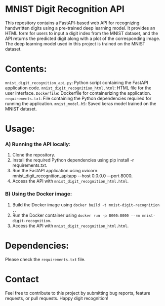 # MNIST Digit Recognition API
This repository contains a FastAPI-based web API for recognizing handwritten digits using a pre-trained deep learning model. It provides an HTML form for users to input a digit index from the MNIST dataset, and the API returns the predicted digit along with a plot of the corresponding image. The deep learning model used in this project is trained on the MNIST dataset.


# Contents:
`mnist_digit_recognition_api.py`: Python script containing the FastAPI application code.
`mnist_digit_recognition_html.html`: HTML file for the user interface.
`Dockerfile`: Dockerfile for containerizing the application.
`requirements.txt`: File containing the Python dependencies required for running the application.
`mnist_model.h5`: Saved keras model trained on the MNIST dataset.

# Usage:
### A) Running the API locally:

1) Clone the repository.
2) Install the required Python dependencies using pip install -r requirements.txt.
3) Run the FastAPI application using uvicorn mnist_digit_recognition_api:app --host 0.0.0.0 --port 8000.
4) Access the API with `mnist_digit_recognition_html.html`. 

### B) Using the Docker image:

1) Build the Docker image using `docker build -t mnist-digit-recognition .`.
2) Run the Docker container using `docker run -p 8000:8000 --rm mnist-digit-recognition`.
3) Access the API with `mnist_digit_recognition_html.html`. 

# Dependencies:
Please check the `requirements.txt` file.

# Contact
Feel free to contribute to this project by submitting bug reports, feature requests, or pull requests. Happy digit recognition!
